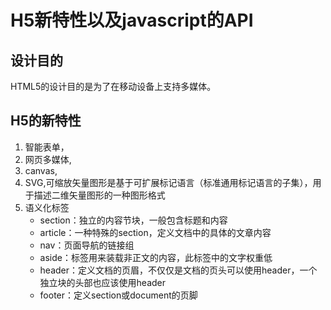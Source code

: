 # H5新特性以及javascript的API

## 设计目的

HTML5的设计目的是为了在移动设备上支持多媒体。

## H5的新特性

1. 智能表单，
2. 网页多媒体,
3. canvas,
4. SVG,可缩放矢量图形是基于可扩展标记语言（标准通用标记语言的子集），用于描述二维矢量图形的一种图形格式
5. 语义化标签
   * section：独立的内容节块，一般包含标题和内容
   * article：一种特殊的section，定义文档中的具体的文章内容
   * nav：页面导航的链接组
   * aside：标签用来装载非正文的内容，此标签中的文字权重低
   * header：定义文档的页眉，不仅仅是文档的页头可以使用header，一个独立块的头部也应该使用header
   * footer：定义section或document的页脚
